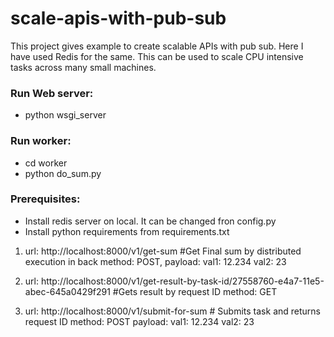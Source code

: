 # scale-apis-with-pub-sub
This project gives example to create scalable APIs with pub sub. Here I have used Redis for the same. This can be used to scale CPU intensive tasks across many small machines. 

### Run Web server:
- python wsgi_server

### Run worker:
- cd worker
- python do_sum.py

### Prerequisites:
- Install redis server on local. It can be changed fron config.py
- Install python requirements from requirements.txt


1.  url: http://localhost:8000/v1/get-sum  #Get Final sum by distributed execution in back
    method: POST,
    payload: 
          val1: 12.234
          val2: 23

2.  url: http://localhost:8000/v1/get-result-by-task-id/27558760-e4a7-11e5-abec-645a0429f291    #Gets result by request ID
    method: GET

3.  url: http://localhost:8000/v1/submit-for-sum    # Submits task and returns request ID
    method: POST
    payload: 
          val1: 12.234
          val2: 23
